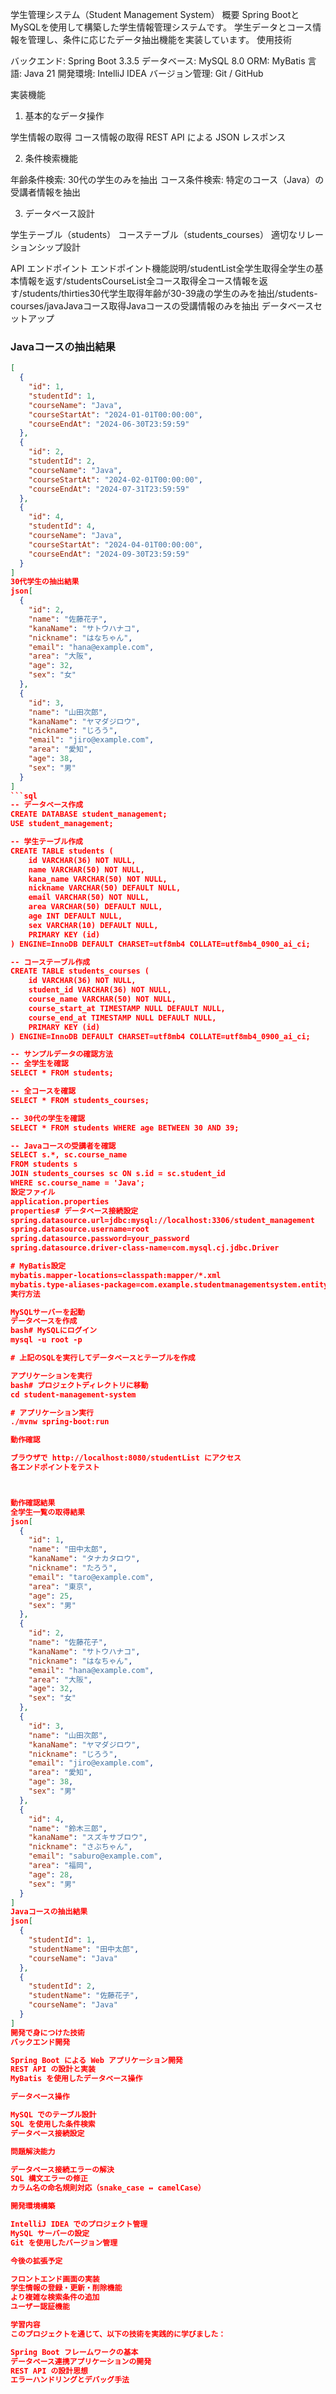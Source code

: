 学生管理システム（Student Management System）
概要
Spring BootとMySQLを使用して構築した学生情報管理システムです。 学生データとコース情報を管理し、条件に応じたデータ抽出機能を実装しています。
使用技術

バックエンド: Spring Boot 3.3.5
データベース: MySQL 8.0
ORM: MyBatis
言語: Java 21
開発環境: IntelliJ IDEA
バージョン管理: Git / GitHub

実装機能
1. 基本的なデータ操作

学生情報の取得
コース情報の取得
REST API による JSON レスポンス

2. 条件検索機能

年齢条件検索: 30代の学生のみを抽出
コース条件検索: 特定のコース（Java）の受講者情報を抽出

3. データベース設計

学生テーブル（students）
コーステーブル（students_courses）
適切なリレーションシップ設計

API エンドポイント
エンドポイント機能説明/studentList全学生取得全学生の基本情報を返す/studentsCourseList全コース取得全コース情報を返す/students/thirties30代学生取得年齢が30-39歳の学生のみを抽出/students-courses/javaJavaコース取得Javaコースの受講情報のみを抽出
データベースセットアップ

### Javaコースの抽出結果
```json
[
  {
    "id": 1,
    "studentId": 1,
    "courseName": "Java",
    "courseStartAt": "2024-01-01T00:00:00",
    "courseEndAt": "2024-06-30T23:59:59"
  },
  {
    "id": 2,
    "studentId": 2,
    "courseName": "Java",
    "courseStartAt": "2024-02-01T00:00:00",
    "courseEndAt": "2024-07-31T23:59:59"
  },
  {
    "id": 4,
    "studentId": 4,
    "courseName": "Java",
    "courseStartAt": "2024-04-01T00:00:00",
    "courseEndAt": "2024-09-30T23:59:59"
  }
]
30代学生の抽出結果
json[
  {
    "id": 2,
    "name": "佐藤花子",
    "kanaName": "サトウハナコ",
    "nickname": "はなちゃん",
    "email": "hana@example.com",
    "area": "大阪",
    "age": 32,
    "sex": "女"
  },
  {
    "id": 3,
    "name": "山田次郎",
    "kanaName": "ヤマダジロウ",
    "nickname": "じろう",
    "email": "jiro@example.com",
    "area": "愛知",
    "age": 38,
    "sex": "男"
  }
]
```sql
-- データベース作成
CREATE DATABASE student_management;
USE student_management;

-- 学生テーブル作成
CREATE TABLE students (
    id VARCHAR(36) NOT NULL,
    name VARCHAR(50) NOT NULL,
    kana_name VARCHAR(50) NOT NULL,
    nickname VARCHAR(50) DEFAULT NULL,
    email VARCHAR(50) NOT NULL,
    area VARCHAR(50) DEFAULT NULL,
    age INT DEFAULT NULL,
    sex VARCHAR(10) DEFAULT NULL,
    PRIMARY KEY (id)
) ENGINE=InnoDB DEFAULT CHARSET=utf8mb4 COLLATE=utf8mb4_0900_ai_ci;

-- コーステーブル作成
CREATE TABLE students_courses (
    id VARCHAR(36) NOT NULL,
    student_id VARCHAR(36) NOT NULL,
    course_name VARCHAR(50) NOT NULL,
    course_start_at TIMESTAMP NULL DEFAULT NULL,
    course_end_at TIMESTAMP NULL DEFAULT NULL,
    PRIMARY KEY (id)
) ENGINE=InnoDB DEFAULT CHARSET=utf8mb4 COLLATE=utf8mb4_0900_ai_ci;

-- サンプルデータの確認方法
-- 全学生を確認
SELECT * FROM students;

-- 全コースを確認
SELECT * FROM students_courses;

-- 30代の学生を確認
SELECT * FROM students WHERE age BETWEEN 30 AND 39;

-- Javaコースの受講者を確認
SELECT s.*, sc.course_name 
FROM students s 
JOIN students_courses sc ON s.id = sc.student_id 
WHERE sc.course_name = 'Java';
設定ファイル
application.properties
properties# データベース接続設定
spring.datasource.url=jdbc:mysql://localhost:3306/student_management
spring.datasource.username=root
spring.datasource.password=your_password
spring.datasource.driver-class-name=com.mysql.cj.jdbc.Driver

# MyBatis設定
mybatis.mapper-locations=classpath:mapper/*.xml
mybatis.type-aliases-package=com.example.studentmanagementsystem.entity
実行方法

MySQLサーバーを起動
データベースを作成
bash# MySQLにログイン
mysql -u root -p

# 上記のSQLを実行してデータベースとテーブルを作成

アプリケーションを実行
bash# プロジェクトディレクトリに移動
cd student-management-system

# アプリケーション実行
./mvnw spring-boot:run

動作確認

ブラウザで http://localhost:8080/studentList にアクセス
各エンドポイントをテスト



動作確認結果
全学生一覧の取得結果
json[
  {
    "id": 1,
    "name": "田中太郎",
    "kanaName": "タナカタロウ",
    "nickname": "たろう",
    "email": "taro@example.com",
    "area": "東京",
    "age": 25,
    "sex": "男"
  },
  {
    "id": 2,
    "name": "佐藤花子",
    "kanaName": "サトウハナコ",
    "nickname": "はなちゃん",
    "email": "hana@example.com",
    "area": "大阪",
    "age": 32,
    "sex": "女"
  },
  {
    "id": 3,
    "name": "山田次郎",
    "kanaName": "ヤマダジロウ",
    "nickname": "じろう",
    "email": "jiro@example.com",
    "area": "愛知",
    "age": 38,
    "sex": "男"
  },
  {
    "id": 4,
    "name": "鈴木三郎",
    "kanaName": "スズキサブロウ",
    "nickname": "さぶちゃん",
    "email": "saburo@example.com",
    "area": "福岡",
    "age": 28,
    "sex": "男"
  }
]
Javaコースの抽出結果
json[
  {
    "studentId": 1,
    "studentName": "田中太郎",
    "courseName": "Java"
  },
  {
    "studentId": 2,
    "studentName": "佐藤花子",
    "courseName": "Java"
  }
]
開発で身につけた技術
バックエンド開発

Spring Boot による Web アプリケーション開発
REST API の設計と実装
MyBatis を使用したデータベース操作

データベース操作

MySQL でのテーブル設計
SQL を使用した条件検索
データベース接続設定

問題解決能力

データベース接続エラーの解決
SQL 構文エラーの修正
カラム名の命名規則対応（snake_case ↔ camelCase）

開発環境構築

IntelliJ IDEA でのプロジェクト管理
MySQL サーバーの設定
Git を使用したバージョン管理

今後の拡張予定

フロントエンド画面の実装
学生情報の登録・更新・削除機能
より複雑な検索条件の追加
ユーザー認証機能

学習内容
このプロジェクトを通じて、以下の技術を実践的に学びました：

Spring Boot フレームワークの基本
データベース連携アプリケーションの開発
REST API の設計思想
エラーハンドリングとデバッグ手法
